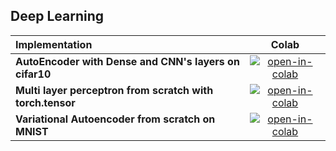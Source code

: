 ## Deep Learning

| Implementation                                                       | Colab                                            |
| :-------------------------------------------------------- | :-----------------------------------------------:| 
| **AutoEncoder with Dense and CNN's layers on cifar10**               | [![open-in-colab]][lab01-colab]                  | 
| **Multi layer perceptron from scratch with torch.tensor**               | [![open-in-colab]][lab02-colab]                  | 
| **Variational Autoencoder from scratch on MNIST**               | [![open-in-colab]][lab03-colab]                  | 
     


[lab01-colab]: https://colab.research.google.com/drive/1edA6JZiwfFA9xILRVy2tEPjlsFxXNMFx?usp=sharing
[lab02-colab]: https://colab.research.google.com/drive/1JD_vlo1h4EsT4Mvpc0UsI4XnLCFUFrWZ?usp=sharing

[lab03-colab]: https://colab.research.google.com/drive/1XwJ95cuzRNgRnaYR1mkGQh0QK0gYUvak?usp=sharing
[lab04-colab]: https://fsdl.me/lab04-colab
[lab05-colab]: https://fsdl.me/lab05-colab
[lab06-colab]: https://fsdl.me/lab06-colab
[lab07-colab]: https://fsdl.me/lab07-colab
[lab08-colab]: https://fsdl.me/lab08-colab

[open-in-colab]: https://colab.research.google.com/assets/colab-badge.svg

